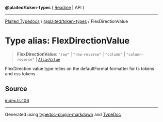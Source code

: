 **@plaited/token-types** ( [Readme](../README.md) \| API )

***

[Plaited Typedocs](../../../modules.md) / [@plaited/token-types](../modules.md) / FlexDirectionValue

# Type alias: FlexDirectionValue

> **FlexDirectionValue**: `"row"` \| `"row-reverse"` \| `"column"` \| `"column-reverse"` \| [`AliasValue`](AliasValue.md)

FlexDirection value type relies on the defaultFormat formatter for ts tokens and css tokens

## Source

[index.ts:106](https://github.com/plaited/plaited/blob/95d1a1b/libs/token-types/src/index.ts#L106)

***

Generated using [typedoc-plugin-markdown](https://www.npmjs.com/package/typedoc-plugin-markdown) and [TypeDoc](https://typedoc.org/)
